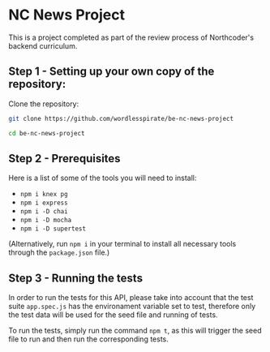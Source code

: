 # NC News Project

This is a project completed as part of the review process of Northcoder's backend curriculum.

## Step 1 - Setting up your own copy of the repository:

Clone the repository:

```bash
git clone https://github.com/wordlesspirate/be-nc-news-project

cd be-nc-news-project
```

## Step 2 - Prerequisites

Here is a list of some of the tools you will need to install:

- `npm i knex pg`
- `npm i express`
- `npm i -D chai`
- `npm i -D mocha`
- `npm i -D supertest`

(Alternatively, run `npm i` in your terminal to install all necessary tools through the `package.json` file.)

## Step 3 - Running the tests

In order to run the tests for this API, please take into account that the test suite `app.spec.js` has the environament variable set to test, therefore only the test data will be used for the seed file and running of tests.

To run the tests, simply run the command `npm t`, as this will trigger the seed file to run and then run the corresponding tests.
